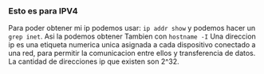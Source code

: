 ### Esto es para IPV4
Para poder obtener mi ip podemos usar: `ip addr show` y podemos hacer un `grep inet`. Asi la podemos obtener
Tambien con `hostname -I`
Una direccion ip es una etiqueta numerica unica asignada a cada dispositivo conectado a una red, para permitir la comunicacion entre ellos y transferencia de datos.
La cantidad de direcciones ip que existen son 2^32. 